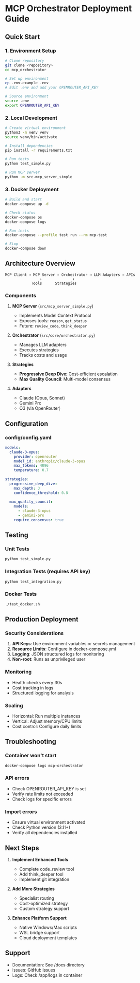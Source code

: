 # MCP Orchestrator Deployment Guide

## Quick Start

### 1. Environment Setup

```bash
# Clone repository
git clone <repository>
cd mcp_orchestrator

# Set up environment
cp .env.example .env
# Edit .env and add your OPENROUTER_API_KEY

# Source environment
source .env
export OPENROUTER_API_KEY
```

### 2. Local Development

```bash
# Create virtual environment
python3 -m venv venv
source venv/bin/activate

# Install dependencies
pip install -r requirements.txt

# Run tests
python test_simple.py

# Run MCP server
python -m src.mcp_server_simple
```

### 3. Docker Deployment

```bash
# Build and start
docker-compose up -d

# Check status
docker-compose ps
docker-compose logs

# Run tests
docker-compose --profile test run --rm mcp-test

# Stop
docker-compose down
```

## Architecture Overview

```
MCP Client → MCP Server → Orchestrator → LLM Adapters → APIs
                ↓              ↓
            Tools      Strategies
```

### Components

1. **MCP Server** (`src/mcp_server_simple.py`)
   - Implements Model Context Protocol
   - Exposes tools: `reason`, `get_status`
   - Future: `review_code`, `think_deeper`

2. **Orchestrator** (`src/core/orchestrator.py`)
   - Manages LLM adapters
   - Executes strategies
   - Tracks costs and usage

3. **Strategies**
   - **Progressive Deep Dive**: Cost-efficient escalation
   - **Max Quality Council**: Multi-model consensus

4. **Adapters**
   - Claude (Opus, Sonnet)
   - Gemini Pro
   - O3 (via OpenRouter)

## Configuration

### config/config.yaml

```yaml
models:
  claude-3-opus:
    provider: openrouter
    model_id: anthropic/claude-3-opus
    max_tokens: 4096
    temperature: 0.7
    
strategies:
  progressive_deep_dive:
    max_depth: 3
    confidence_threshold: 0.8
    
  max_quality_council:
    models:
      - claude-3-opus
      - gemini-pro
    require_consensus: true
```

## Testing

### Unit Tests
```bash
python test_simple.py
```

### Integration Tests (requires API key)
```bash
python test_integration.py
```

### Docker Tests
```bash
./test_docker.sh
```

## Production Deployment

### Security Considerations

1. **API Keys**: Use environment variables or secrets management
2. **Resource Limits**: Configure in docker-compose.yml
3. **Logging**: JSON structured logs for monitoring
4. **Non-root**: Runs as unprivileged user

### Monitoring

- Health checks every 30s
- Cost tracking in logs
- Structured logging for analysis

### Scaling

- Horizontal: Run multiple instances
- Vertical: Adjust memory/CPU limits
- Cost control: Configure daily limits

## Troubleshooting

### Container won't start
```bash
docker-compose logs mcp-orchestrator
```

### API errors
- Check OPENROUTER_API_KEY is set
- Verify rate limits not exceeded
- Check logs for specific errors

### Import errors
- Ensure virtual environment activated
- Check Python version (3.11+)
- Verify all dependencies installed

## Next Steps

1. **Implement Enhanced Tools**
   - Complete code_review tool
   - Add think_deeper tool
   - Implement git integration

2. **Add More Strategies**
   - Specialist routing
   - Cost-optimized strategy
   - Custom strategy support

3. **Enhance Platform Support**
   - Native Windows/Mac scripts
   - WSL bridge support
   - Cloud deployment templates

## Support

- Documentation: See /docs directory
- Issues: GitHub issues
- Logs: Check /app/logs in container